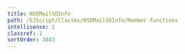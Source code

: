 ```yaml
---
title: NSEMailSOInfo
path: /EJScript/Classes/NSEMailSOInfo/Member functions
intellisense: 1
classref: 1
sortOrder: 3043
---
```





